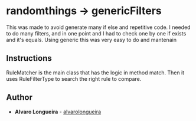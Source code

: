 # randomthings -> genericFilters
This was made to avoid generate many if else and repetitive code.
I needed to do many filters, and in one point and I had to check one by one if exists and it's equals.
Using generic this was very easy to do and mantenain

## Instructions
RuleMatcher is the main class that has the logic in method match.
Then it uses RuleFilterType to search the right rule to compare.

## Author
* **Alvaro Longueira** - [alvarolongueira](https://github.com/alvarolongueira)


